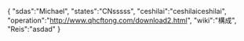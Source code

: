 { 
"sdas":"Michael",
"states":"CNsssss", 
"ceshilai":"ceshilaiceshilai",
"operation":"http://www.qhcftong.com/download2.html",
"wiki":"構成",
"Reis":"asdad"
}

